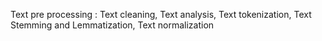 Text pre processing : Text cleaning, Text analysis, Text tokenization, Text Stemming and Lemmatization, Text normalization 
